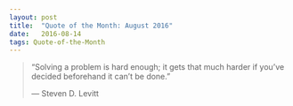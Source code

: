```yaml
---
layout:	post
title:	"Quote of the Month: August 2016"
date:	2016-08-14
tags: Quote-of-the-Month
---
```


  
> “Solving a problem is hard enough; it gets that much harder if you’ve decided beforehand it can’t be done.”
> 
> — Steven D. Levitt  